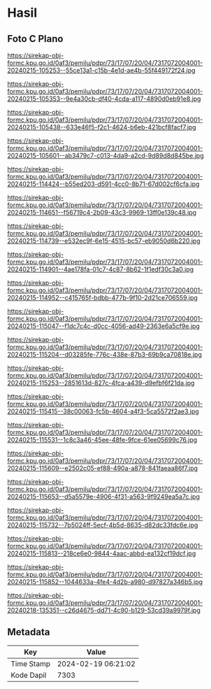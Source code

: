 # Hasil

## Foto C Plano

https://sirekap-obj-formc.kpu.go.id/0af3/pemilu/pdpr/73/17/07/20/04/7317072004001-20240215-105253--55ce13a1-c15b-4e1d-ae4b-55f449172f24.jpg

https://sirekap-obj-formc.kpu.go.id/0af3/pemilu/pdpr/73/17/07/20/04/7317072004001-20240215-105353--9e4a30cb-df40-4cda-a117-4890d0eb91e8.jpg

https://sirekap-obj-formc.kpu.go.id/0af3/pemilu/pdpr/73/17/07/20/04/7317072004001-20240215-105438--633e46f5-f2c1-4624-b6eb-421bcf8facf7.jpg

https://sirekap-obj-formc.kpu.go.id/0af3/pemilu/pdpr/73/17/07/20/04/7317072004001-20240215-105601--ab3479c7-c013-4da9-a2cd-9d89d8d845be.jpg

https://sirekap-obj-formc.kpu.go.id/0af3/pemilu/pdpr/73/17/07/20/04/7317072004001-20240215-114424--b55ed203-d591-4cc0-8b71-67d002cf6cfa.jpg

https://sirekap-obj-formc.kpu.go.id/0af3/pemilu/pdpr/73/17/07/20/04/7317072004001-20240215-114651--f56719c4-2b09-43c3-9969-13ff0e139c48.jpg

https://sirekap-obj-formc.kpu.go.id/0af3/pemilu/pdpr/73/17/07/20/04/7317072004001-20240215-114739--e532ec9f-6e15-4515-bc57-eb9050d6b220.jpg

https://sirekap-obj-formc.kpu.go.id/0af3/pemilu/pdpr/73/17/07/20/04/7317072004001-20240215-114901--4ae178fa-01c7-4c87-8b62-1f1edf30c3a0.jpg

https://sirekap-obj-formc.kpu.go.id/0af3/pemilu/pdpr/73/17/07/20/04/7317072004001-20240215-114952--c415765f-bdbb-477b-9f10-2d21ce706559.jpg

https://sirekap-obj-formc.kpu.go.id/0af3/pemilu/pdpr/73/17/07/20/04/7317072004001-20240215-115047--f1dc7c4c-d0cc-4056-ad49-2363e6a5cf9e.jpg

https://sirekap-obj-formc.kpu.go.id/0af3/pemilu/pdpr/73/17/07/20/04/7317072004001-20240215-115204--d03285fe-776c-438e-87b3-69b9ca70818e.jpg

https://sirekap-obj-formc.kpu.go.id/0af3/pemilu/pdpr/73/17/07/20/04/7317072004001-20240215-115253--2851613d-827c-4fca-a439-d9efbf6f21da.jpg

https://sirekap-obj-formc.kpu.go.id/0af3/pemilu/pdpr/73/17/07/20/04/7317072004001-20240215-115415--38c00063-fc5b-4604-a4f3-5ca5572f2ae3.jpg

https://sirekap-obj-formc.kpu.go.id/0af3/pemilu/pdpr/73/17/07/20/04/7317072004001-20240215-115531--1c8c3a46-45ee-48fe-9fce-61ee05699c76.jpg

https://sirekap-obj-formc.kpu.go.id/0af3/pemilu/pdpr/73/17/07/20/04/7317072004001-20240215-115609--e2502c05-ef88-490a-a878-841faeaa86f7.jpg

https://sirekap-obj-formc.kpu.go.id/0af3/pemilu/pdpr/73/17/07/20/04/7317072004001-20240215-115653--d5a5579e-4906-4f31-a563-9f9249ea5a7c.jpg

https://sirekap-obj-formc.kpu.go.id/0af3/pemilu/pdpr/73/17/07/20/04/7317072004001-20240215-115732--7b5024ff-5ecf-4b5d-8635-d82dc33fdc6e.jpg

https://sirekap-obj-formc.kpu.go.id/0af3/pemilu/pdpr/73/17/07/20/04/7317072004001-20240215-115813--218ce6e0-9844-4aac-abbd-ea132cf19dcf.jpg

https://sirekap-obj-formc.kpu.go.id/0af3/pemilu/pdpr/73/17/07/20/04/7317072004001-20240215-115852--1044633a-4fe4-4d2b-a980-d97827a346b5.jpg

https://sirekap-obj-formc.kpu.go.id/0af3/pemilu/pdpr/73/17/07/20/04/7317072004001-20240218-135351--c26d4675-dd71-4c90-b129-53cd39a9979f.jpg


## Metadata

| Key        | Value               |
| ---------- | ------------------- |
| Time Stamp | 2024-02-19 06:21:02 |
| Kode Dapil | 7303                |



